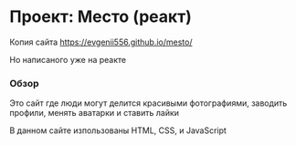 # Проект: Место (реакт)

Копия сайта https://evgenii556.github.io/mesto/

Но написаного уже на реакте

### Обзор
Это сайт где люди могут делится красивыми фотографиями, заводить профили, менять аватарки и ставить лайки

В данном сайте изпользованы HTML, CSS, и JavaScript
